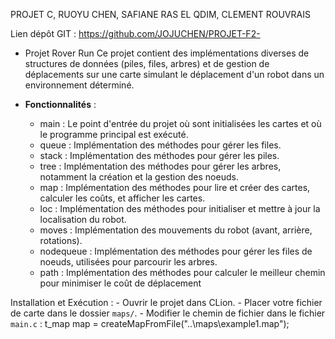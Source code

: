 ﻿PROJET C, RUOYU CHEN, SAFIANE RAS EL QDIM, CLEMENT ROUVRAIS

Lien dépôt GIT : https://github.com/JOJUCHEN/PROJET-F2-

- Projet Rover Run
Ce projet contient des implémentations diverses de structures de données (piles, files, arbres) et de gestion de déplacements sur une carte simulant le déplacement d'un robot dans un environnement déterminé.

- **Fonctionnalités** :
    - main : Le point d'entrée du projet où sont initialisées les cartes et où le programme principal est exécuté.
    - queue : Implémentation des méthodes pour gérer les files.
    - stack : Implémentation des méthodes pour gérer les piles.
    - tree : Implémentation des méthodes pour gérer les arbres, notamment la création et la gestion des noeuds.
    - map : Implémentation des méthodes pour lire et créer des cartes, calculer les coûts, et afficher les cartes.
    - loc : Implémentation des méthodes pour initialiser et mettre à jour la localisation du robot.
    - moves : Implémentation des mouvements du robot (avant, arrière, rotations).
    - nodequeue : Implémentation des méthodes pour gérer les files de noeuds, utilisées pour parcourir les arbres.
    - path : Implémentation des méthodes pour calculer le meilleur chemin pour minimiser le coût de déplacement

Installation et Exécution :
    - Ouvrir le projet dans CLion.
    - Placer votre fichier de carte dans le dossier `maps/`.
    - Modifier le chemin de fichier dans le fichier `main.c` : t_map map = createMapFromFile("..\\maps\\example1.map");
    


